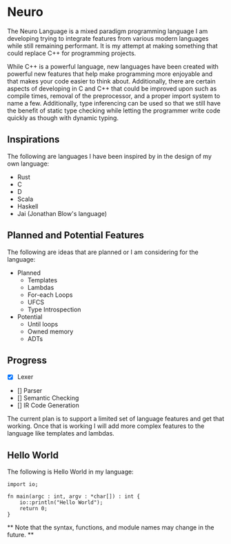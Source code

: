 # Neuro

The Neuro Language is a mixed paradigm programming language I am developing trying to integrate features from
various modern languages while still remaining performant. It is my attempt at making something that
could replace C++ for programming projects.

While C++ is a powerful language, new languages have been created with powerful new features that
help make programming more enjoyable and that makes your code easier to think about. Additionally,
there are certain aspects of developing in C and C++ that could be improved upon such as compile
times, removal of the preprocessor, and a proper import system to name a few. Additionally, type
inferencing can be used so that we still have the benefit of static type checking while letting the
programmer write code quickly as though with dynamic typing.

## Inspirations
The following are languages I have been inspired by in the design of my own language:
- Rust
- C
- D
- Scala
- Haskell
- Jai (Jonathan Blow's language)

## Planned and Potential Features
The following are ideas that are planned or I am considering for the language:
* Planned
  - Templates
  - Lambdas
  - For-each Loops
  - UFCS
  - Type Introspection
* Potential
  - Until loops
  - Owned memory
  - ADTs

## Progress

- [x] Lexer
- [] Parser
- [] Semantic Checking
- [] IR Code Generation

The current plan is to support a limited set of language features and get that working. Once that
is working I will add more complex features to the language like templates and lambdas.

## Hello World
The following is Hello World in my language: 
```
import io;

fn main(argc : int, argv : *char[]) : int {
    io::println("Hello World");
    return 0;
}
```
** Note that the syntax, functions, and module names may change in the future. **
